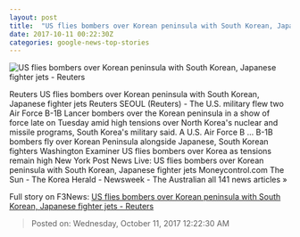 ```yaml
---
layout: post
title:  "US flies bombers over Korean peninsula with South Korean, Japanese fighter jets - Reuters"
date: 2017-10-11 00:22:30Z
categories: google-news-top-stories
---
```


![US flies bombers over Korean peninsula with South Korean, Japanese fighter jets - Reuters](https://s2.reutersmedia.net/resources/r/?m=02&d=20171010&t=2&i=1204969921&w=&fh=545px&fw=&ll=&pl=&sq=&r=LYNXMPED992BI)

Reuters US flies bombers over Korean peninsula with South Korean, Japanese fighter jets Reuters SEOUL (Reuters) - The U.S. military flew two Air Force B-1B Lancer bombers over the Korean peninsula in a show of force late on Tuesday amid high tensions over North Korea's nuclear and missile programs, South Korea's military said. A U.S. Air Force B ... B-1B bombers fly over Korean Peninsula alongside Japanese, South Korean fighters Washington Examiner US flies bombers over Korea as tensions remain high New York Post News Live: US flies bombers over Korean peninsula with South Korean, Japanese fighter jets Moneycontrol.com The Sun - The Korea Herald - Newsweek - The Australian all 141 news articles »


Full story on F3News: [US flies bombers over Korean peninsula with South Korean, Japanese fighter jets - Reuters](http://www.f3nws.com/n/x2MbUC)

> Posted on: Wednesday, October 11, 2017 12:22:30 AM
